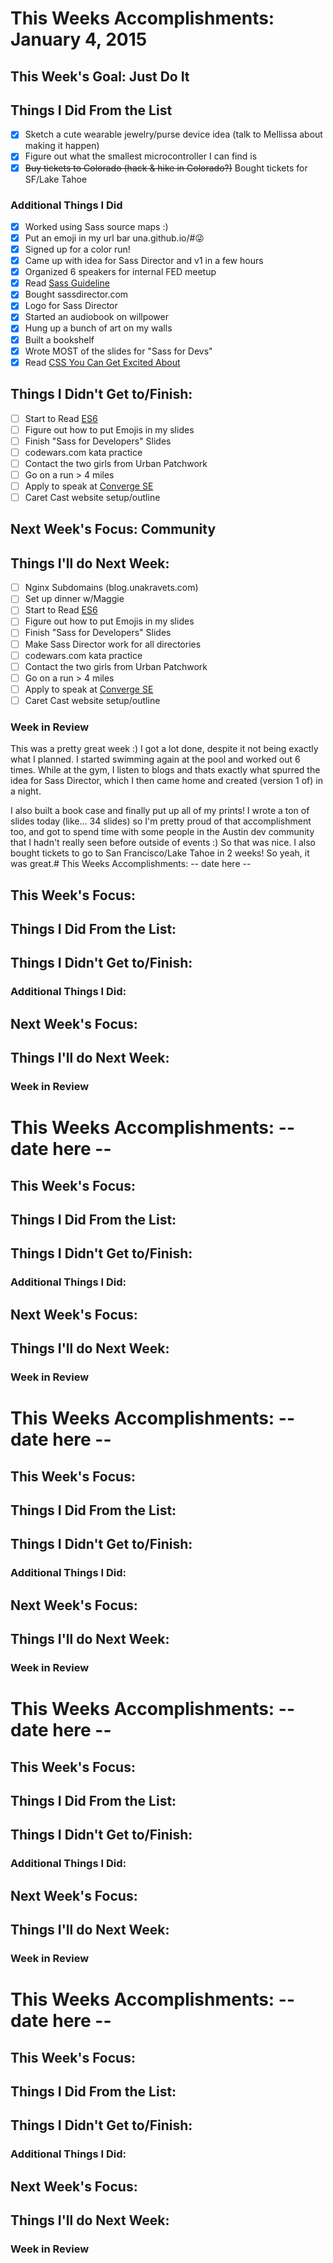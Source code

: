 # This Weeks Accomplishments: January 4, 2015

## This Week's Goal: Just Do It

## Things I Did From the List
- [x] Sketch a cute wearable jewelry/purse device idea (talk to Mellissa about making it happen)
- [x] Figure out what the smallest microcontroller I can find is
- [x] ~~Buy tickets to Colorado (hack & hike in Colorado?)~~ Bought tickets for SF/Lake Tahoe

### Additional Things I Did

- [x] Worked using Sass source maps :)
- [x] Put an emoji in my url bar una.github.io/#😜
- [x] Signed up for a color run!
- [x] Came up with idea for Sass Director and v1 in a few hours
- [x] Organized 6 speakers for internal FED meetup
- [x] Read [Sass Guideline](http://sass-guidelin.es/)
- [x] Bought sassdirector.com
- [x] Logo for Sass Director
- [x] Started an audiobook on willpower
- [x] Hung up a bunch of art on my walls
- [x] Built a bookshelf
- [x] Wrote MOST of the slides for "Sass for Devs"
- [x] Read [CSS You Can Get Excited About](http://www.webdesignerdepot.com/2015/01/css-you-can-get-excited-about-in-2015/?utm_source=CSS)

## Things I Didn't Get to/Finish:
- [ ] Start to Read [ES6](https://leanpub.com/understandinges6/read/)
- [ ] Figure out how to put Emojis in my slides
- [ ] Finish "Sass for Developers" Slides
- [ ] codewars.com kata practice
- [ ] Contact the two girls from Urban Patchwork
- [ ] Go on a run > 4 miles
- [ ] Apply to speak at [Converge SE](https://period3.wufoo.com/forms/convergese-2015-speakertalk-proposal/)
- [ ] Caret Cast website setup/outline

## Next Week's Focus: Community

## Things I'll do Next Week:

- [ ] Nginx Subdomains (blog.unakravets.com)
- [ ] Set up dinner w/Maggie
- [ ] Start to Read [ES6](https://leanpub.com/understandinges6/read/)
- [ ] Figure out how to put Emojis in my slides
- [ ] Finish "Sass for Developers" Slides
- [ ] Make Sass Director work for all directories
- [ ] codewars.com kata practice
- [ ] Contact the two girls from Urban Patchwork
- [ ] Go on a run > 4 miles
- [ ] Apply to speak at [Converge SE](https://period3.wufoo.com/forms/convergese-2015-speakertalk-proposal/)
- [ ] Caret Cast website setup/outline

### Week in Review

This was a pretty great week :) I got a lot done, despite it not being exactly what I planned. I started swimming again at the pool and worked out 6 times. While at the gym, I listen to blogs and thats exactly what spurred the idea for Sass Director, which I then came home and created (version 1 of) in a night.

I also built a book case and finally put up all of my prints! I wrote a ton of slides today (like... 34 slides) so I'm pretty proud of that accomplishment too, and got to spend time with some people in the Austin dev community that I hadn't really seen before outside of events :) So that was nice. I also bought tickets to go to San Francisco/Lake Tahoe in 2 weeks! So yeah, it was great.# This Weeks Accomplishments: -- date here --

## This Week's Focus:

## Things I Did From the List:

## Things I Didn't Get to/Finish:

### Additional Things I Did:

## Next Week's Focus:

## Things I'll do Next Week:

### Week in Review
# This Weeks Accomplishments: -- date here --

## This Week's Focus:

## Things I Did From the List:

## Things I Didn't Get to/Finish:

### Additional Things I Did:

## Next Week's Focus:

## Things I'll do Next Week:

### Week in Review
# This Weeks Accomplishments: -- date here --

## This Week's Focus:

## Things I Did From the List:

## Things I Didn't Get to/Finish:

### Additional Things I Did:

## Next Week's Focus:

## Things I'll do Next Week:

### Week in Review
# This Weeks Accomplishments: -- date here --

## This Week's Focus:

## Things I Did From the List:

## Things I Didn't Get to/Finish:

### Additional Things I Did:

## Next Week's Focus:

## Things I'll do Next Week:

### Week in Review
# This Weeks Accomplishments: -- date here --

## This Week's Focus:

## Things I Did From the List:

## Things I Didn't Get to/Finish:

### Additional Things I Did:

## Next Week's Focus:

## Things I'll do Next Week:

### Week in Review

